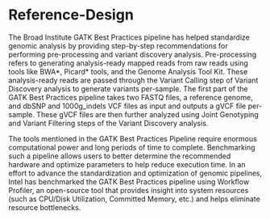 # Reference-Design

The Broad Institute GATK Best Practices pipeline has helped standardize genomic analysis 
by providing step-by-step recommendations for performing pre-processing and variant 
discovery analysis. 
Pre-processing refers to generating analysis-ready mapped reads from raw reads using tools 
like BWA*, Picard* tools, and the Genome Analysis Tool Kit. These analysis-ready reads are 
passed through the Variant Calling step of Variant Discovery analysis to generate variants 
per-sample. 
The first part of the GATK Best Practices pipeline takes two FASTQ files, a reference genome, 
and dbSNP and 1000g_indels VCF files as input and outputs a gVCF file per-sample. These gVCF 
files are then further analyzed using Joint Genotyping and Variant Filtering steps of the 
Variant Discovery analysis.

The tools mentioned in the GATK Best Practices Pipeline require enormous computational power 
and long periods of time to complete. Benchmarking such a pipeline allows users to better 
determine the recommended hardware and optimize parameters to help reduce execution time. 
In an effort to advance the standardization and optimization of genomic pipelines, Intel has 
benchmarked the GATK Best Practices pipeline using Workflow Profiler, an open-source tool 
that provides insight into system resources (such as CPU/Disk Utilization, Committed 
Memory, etc.) and helps eliminate resource bottlenecks.
